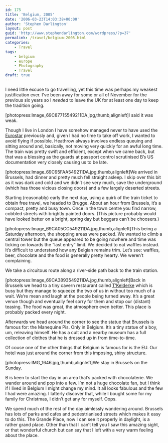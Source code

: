 ```yaml
---
id: 175
title: 'Belgium, 2005'
date: '2006-03-23T14:03:38+00:00'
author: 'Stephen Darlington'
layout: post
guid: 'http://www.stephendarlington.com/wordpress/?p=37'
permalink: /travel/belgium-2005.html
categories:
    - Travel
tags:
    - belgium
    - europe
    - Photography
    - Travel
draft: true
---
```


I need little excuse to go travelling, yet this time was perhaps my weakest justification ever. I’ve been away for some or all of November for the previous six years so I *needed* to leave the UK for at least one day to keep the tradition going.

\[photopress:Image\_69C87715549211DA.jpg,thumb,alignleft\]I said it was weak.

Though I live in London I have somehow managed never to have used the [Eurostar](http://www.eurostar.com/) previously and, given I had no time to take off work, I wanted to avoid flying if possible. Heathrow always involves endless queuing and sitting around and, basically, not moving very quickly for an awful long time. The train was pretty swift and efficient, except when we came back, but that was a blessing as the guards at passport control scrutinised B’s US documentation very closely causing us to be late.

\[photopress:Image\_69C95FAA549211DA.jpg,thumb,alignleft\]We arrived in Brussels, had dinner and pretty much fell straight asleep. I skip over this bit as it was dark and cold and we didn’t see very much, save the underground (which has those vicious closing doors) and a few largely deserted streets.

Starting (reasonably) early the next day, using a quirk of the train ticket to obtain free travel, we headed to Brugge. About an hour from Brussels, it’s a compact, pretty and busy town. Once in the town centre you find narrow, cobbled streets with brightly painted doors. (This picture probably would have looked better on a bright, spring day but beggars can’t be choosers.)

\[photopress:Image\_69CA05CC549211DA.jpg,thumb,alignleft\]This being a Saturday afternoon, the shopping areas were packed. We wanted to climb a central tower but the queue appeared to be going nowhere and time was ticking on towards the “last entry” limit. We decided to eat waffles instead. It’s difficult to understand how any Belgian remains trim. Let’s see: waffles, beer, chocolate and the food is generally pretty hearty. We weren’t complaining.

We take a circuitous route along a river-side path back to the train station.

\[photopress:Image\_69CA3893549211DA.jpg,thumb,alignleft\]Back in Brussels we head to a tiny cavern restaurant called [T’Kelderke](http://travel2.nytimes.com/top/features/travel/destinations/europe/belgium/brussels/restaurant_details.html?vid=1083747025984) which is busy but they manage to squeeze the two of us in without too much of a wait. We’re mean and laugh at the people being turned away. It’s a great venue though and eventually feel sorry for them and stop our (distant) teasing. The food was great, the atmosphere even better. This place is probably packed every night.

Afterwards we head around the corner to see the statue that Brussels is famous for: the Manequine Pis. Only in Belgium. It’s a tiny statue of a boy, um, releaving himself. He has a cult and a nearby museum has a full collection of clothes that he is dressed up in from time-to-time.

Of couse one of the other things that Belgium is famous for is the EU. Our hotel was just around the corner from this imposing, shiny structure.

\[photopress:IMG\_1646.jpg,thumb,alignleft\]We stay in Brussels on the Sunday.

B is keen to start the day in an area that’s packed with chocolaterie. We wander around and pop into a few. I’m not a huge chocolate fan, but I think if I lived in Belgium I might change my mind. It all looks fabulous and the few I had were amazing. I latterly discover that, while I bought some for my family for Christmas, I didn’t get any for myself. Oops.

We spend much of the rest of the day aimlessly wandering around. Brussels has lots of parks and cafes and pedestrianised streets which makes it easy to do this. The Grande Place, now I can see it properly in daylight, is a rather grand place. Other than that I can’t tell you I saw this amazing sight, or that wonderful church but can say that I left with a very warm feeling about the place.